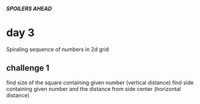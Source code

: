 ***SPOILERS AHEAD***

# day 3

Spiraling sequence of numbers in 2d grid

## challenge 1

find size of the square containing given number (vertical distance)
find side containing given number and the distance from side center (horizontal distance)
